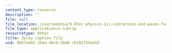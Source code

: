 ```yaml
---
content_type: resource
description: ''
file: null
file_location: /coursemedia/8-03sc-physics-iii-vibrations-and-waves-fall-2016/9b5fa4922b4a4bcb18d6c819275dae5d_mqhO9GT8hD4.srt
file_type: application/x-subrip
resourcetype: Other
title: 3play caption file
uid: 9b5fa492-2b4a-4bcb-18d6-c819275dae5d
---
```

